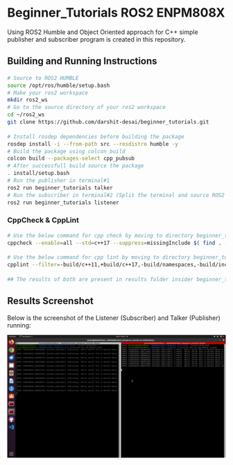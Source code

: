 # Beginner_Tutorials ROS2 ENPM808X

Using ROS2 Humble and Object Oriented approach for C++ simple publisher and subscriber program is created in this repository.

## Building and Running Instructions

```bash
# Source to ROS2 HUMBLE
source /opt/ros/humble/setup.bash
# Make your ros2 workspace
mkdir ros2_ws
# Go to the source directory of your ros2 workspace
cd ~/ros2_ws
git clone https://github.com/darshit-desai/beginner_tutorials.git

# Install rosdep dependencies before building the package
rosdep install -i --from-path src --rosdistro humble -y
# Build the package using colcon build
colcon build --packages-select cpp_pubsub
# After successfull build source the package
. install/setup.bash
# Run the publisher in terminal#1
ros2 run beginner_tutorials talker
# Run the subscriber in terminal#2 (Split the terminal and source ROS2 and the workspace setup.bash)
ros2 run beginner_tutorials listener 
```

### CppCheck & CppLint
```bash
# Use the below command for cpp check by moving to directory beginner_tutorials
cppcheck --enable=all --std=c++17 --suppress=missingInclude $( find . -name *.cpp | grep -vE -e "^./build/" ) --check-config > results/cppcheck.txt

# Use the below command for cpp lint by moving to directory beginner_tutorials 
cpplint --filter=-build/c++11,+build/c++17,-build/namespaces,-build/include_order  src/cpp_pubsub/src/*.cpp >  results/cpplint.txt

## The results of both are present in results folder insider beginner_tutorials directory
```

## Results Screenshot

Below is the screenshot of the Listener (Subscriber) and Talker (Publisher) running:

![](results/ROS2listenertalkerbasics.png)


